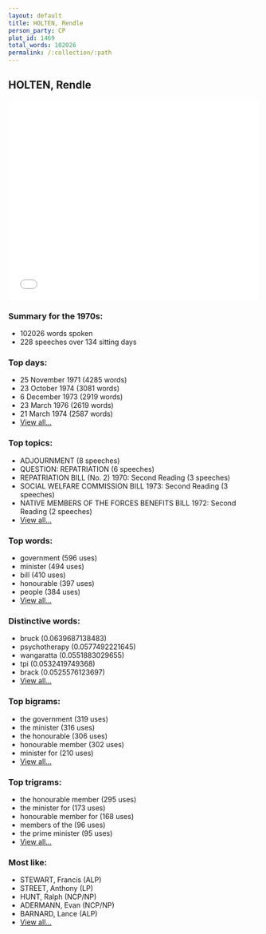 ```yaml
---
layout: default
title: HOLTEN, Rendle
person_party: CP
plot_id: 1469
total_words: 102026
permalink: /:collection/:path
---
```


## HOLTEN, Rendle

<iframe width="100%" height="400" frameborder="0" scrolling="no" src="//plot.ly/~wragge/1469.embed"></iframe>


### Summary for the 1970s:

* 102026 words spoken
* 228 speeches over 134 sitting days


### Top days:

* 25 November 1971 (4285 words)
* 23 October 1974 (3081 words)
* 6 December 1973 (2919 words)
* 23 March 1976 (2619 words)
* 21 March 1974 (2587 words)
* [View all...](days/)


### Top topics:

* ADJOURNMENT (8 speeches)
* QUESTION: REPATRIATION (6 speeches)
* REPATRIATION BILL (No. 2) 1970: Second Reading (3 speeches)
* SOCIAL WELFARE COMMISSION BILL 1973: Second Reading (3 speeches)
* NATIVE MEMBERS OF THE FORCES BENEFITS BILL 1972: Second Reading (2 speeches)
* [View all...](topics/)


### Top words:

* government (596 uses)
* minister (494 uses)
* bill (410 uses)
* honourable (397 uses)
* people (384 uses)
* [View all...](words/)


### Distinctive words:

* bruck (0.0639687138483)
* psychotherapy (0.0577492221645)
* wangaratta (0.0551883029655)
* tpi (0.0532419749368)
* brack (0.0525576123697)
* [View all...](sig_words/)


### Top bigrams:

* the government (319 uses)
* the minister (316 uses)
* the honourable (306 uses)
* honourable member (302 uses)
* minister for (210 uses)
* [View all...](bigrams/)


### Top trigrams:

* the honourable member (295 uses)
* the minister for (173 uses)
* honourable member for (168 uses)
* members of the (96 uses)
* the prime minister (95 uses)
* [View all...](trigrams/)


### Most like:

* STEWART, Francis (ALP)
* STREET, Anthony (LP)
* HUNT, Ralph (NCP/NP)
* ADERMANN, Evan (NCP/NP)
* BARNARD, Lance (ALP)
* [View all...](similarities/)
